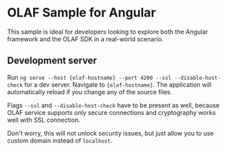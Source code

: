 # OLAF Sample for Angular

This sample is ideal for developers looking to explore both the Angular framework and the OLAF SDK in a real-world scenario.

## Development server

Run `ng serve --host {olaf-hostname} --port 4200 --ssl --disable-host-check` for a dev server. Navigate to `{olaf-hostname}`. The application will automatically reload if you change any of the source files.

Flags `--ssl` and `--disable-host-check` have to be present as well, because OLAF service supports only secure connections and cryptography works well with SSL connection.

Don't worry, this will not unlock security issues, but just allow you to use custom domain instead of `localhost`.
